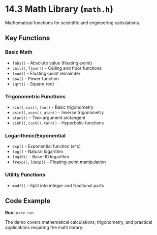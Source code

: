 # 14.3 Math Library (`math.h`)

Mathematical functions for scientific and engineering calculations.

## Key Functions

### Basic Math
- `fabs()` - Absolute value (floating-point)
- `ceil()`, `floor()` - Ceiling and floor functions
- `fmod()` - Floating-point remainder
- `pow()` - Power function
- `sqrt()` - Square root

### Trigonometric Functions
- `sin()`, `cos()`, `tan()` - Basic trigonometry
- `asin()`, `acos()`, `atan()` - Inverse trigonometry
- `atan2()` - Two-argument arctangent
- `sinh()`, `cosh()`, `tanh()` - Hyperbolic functions

### Logarithmic/Exponential
- `exp()` - Exponential function (e^x)
- `log()` - Natural logarithm
- `log10()` - Base-10 logarithm
- `frexp()`, `ldexp()` - Floating-point manipulation

### Utility Functions
- `modf()` - Split into integer and fractional parts

## Code Example

**Run:** `make run`

The demo covers mathematical calculations, trigonometry, and practical applications requiring the math library.
